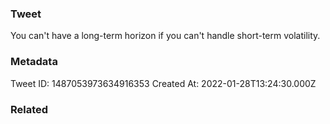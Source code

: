 ### Tweet
You can't have a long-term horizon if you can't handle short-term volatility.

### Metadata
Tweet ID: 1487053973634916353
Created At: 2022-01-28T13:24:30.000Z

### Related

